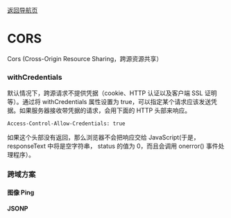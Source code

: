 [返回导航页](https://cqzhen.github.io/blog.html "导航页面")

# CORS

Cors (Cross-Origin Resource Sharing，跨源资源共享）

### withCredentials

默认情况下，跨源请求不提供凭据（cookie、HTTP 认证以及客户端 SSL 证明等）。通过将 withCredentials 属性设置为 true，可以指定某个请求应该发送凭据。如果服务器接收带凭据的请求，会用下面的 HTTP 头部来响应。

```
Access-Control-Allow-Credentials: true
```
如果这个头部没有返回，那么浏览器不会把响应交给 JavaScript(于是，responseText 中将是空字符串， status 的值为 0，而且会调用 onerror() 事件处理程序）。

### 跨域方案

#### 图像 Ping

#### JSONP
